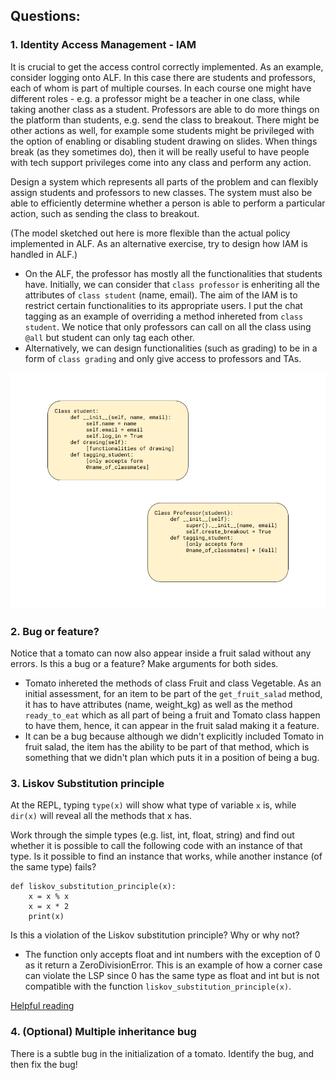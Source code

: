 ## Questions:

### 1. Identity Access Management - IAM
It is crucial to get the access control correctly implemented.  As an example, consider logging onto ALF.  In this case there are students and professors, each of whom is part of multiple courses.  In each course one might have different roles - e.g. a professor might be a teacher in one class, while taking another class as a student.  Professors are able to do more things on the platform than
students, e.g. send the class to breakout.  There might be other actions as well, for example some students might be privileged with the option of enabling or disabling student drawing on slides.  When things break (as they sometimes do), then it will be really useful to have people with tech support privileges come into any class and perform any action.

Design a system which represents all parts of the problem and can flexibly assign students and professors to new classes. The system must also be able to efficiently determine whether a person is able to perform a particular action, such as sending the class to breakout.

(The model sketched out here is more flexible than the actual policy implemented in ALF.  As an alternative exercise, try to design how IAM is handled in ALF.)

- On the ALF, the professor has mostly all the functionalities that students have. Initially, we can consider that ```class professor``` is enheriting all the attributes of ```class student``` (name, email). The aim of the IAM is to restrict certain functionalities to its appropriate users. I put the chat tagging as an example of overriding a method inhereted from ```class student```. We notice that only professors can call on all the class using ```@all``` but student can only tag each other.
- Alternatively, we can design functionalities (such as grading) to be in a form of ```class grading``` and only give access to professors and TAs.

![Github](https://github.com/Tahahaha7/Software_Development/blob/master/IAM.png)

### 2. Bug or feature?
Notice that a tomato can now also appear inside a fruit salad without any errors.  Is this a bug or a feature?  Make arguments for both sides.

- Tomato inhereted the methods of class Fruit and class Vegetable.  As an initial assessment, for an item to be part of the ```get_fruit_salad``` method, it has to have attributes (name, weight_kg) as well as the method ```ready_to_eat``` which as all part of being a fruit and Tomato class happen to have them, hence, it can appear in the fruit salad making it a feature.
- It can be a bug because although we didn't explicitly included Tomato in fruit salad,  the item has the ability to be part of that method, which is something that we didn't plan which puts it in a position of being a bug.


### 3. Liskov Substitution principle
At the REPL, typing `type(x)` will show what type of variable `x` is, while `dir(x)` will reveal all the methods that x has.

Work through the simple types (e.g. list, int, float, string) and find out whether it is possible to call the following code with an instance of that type.  Is it possible to find an instance that works, while another instance (of the same type) fails?  

```python3
def liskov_substitution_principle(x):
    x = x % x
    x = x * 2
    print(x)
```
Is this a violation of the Liskov substitution principle? Why or why not?
- The function only accepts float and int numbers with the exception of 0 as it return a ZeroDivisionError. This is an example of how a corner case can violate the LSP since 0 has the same type as float and int but is not compatible with the function ```liskov_substitution_principle(x)```.

[Helpful reading](https://docs.python.org/3.5/library/operator.html)

### 4. (Optional) Multiple inheritance bug
There is a subtle bug in the initialization of a tomato.  Identify the bug, and then fix the bug!
